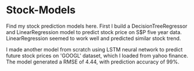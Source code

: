 # Stock-Models
Find my stock prediction models here.
First I build a DecisionTreeRegressor and LinearRegression model to predict stock price on S$P five year data. LinearRegression seemed to work well and predicted similar stock trend.

I made another model from scratch using LSTM neural network to predict future stock prices on 'GOOGL' dataset, which I loaded from yahoo finance. The model generated a RMSE of 4.44, with prediction accuracy of 99%. 
